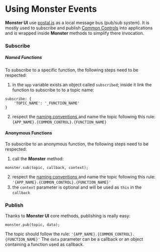 # Using Monster Events
**Monster UI** use [postal.js][postaljs] as a local message bus (pub/sub system). It is mostly used to subscribe and publish [Common Controls][common controls] into applications and is wrapped inside **Monster** methods to simplify there invocation.

### Subscribe
##### Named Functions
To subscribe to a specific function, the following steps need to be respected:
1. in the `app` variable exists an object called `subscribed`; inside it link the function to subscribe to to a topic name:
```
subscribe: {
    'TOPIC_NAME': '_FUNCTION_NAME'
}
```
2. respect the [naming conventions ][naming conventions] and name the topic following this rule: `{APP_NAME}.{COMMON_CONTROL}.{FUNCTION_NAME}`

#### Anonymous Functions
To subscribe to an anonymous function, the following steps need to be respected:
1. call the **Monster** method:
```
monster.sub(topic, callback, context);
```
2. respect the [naming conventions ][naming conventions] and name the topic following this rule: `'{APP_NAME}.{COMMON_CONTROL}.{FUNCTION_NAME}'`
3. the `context` parameter is optional and will be used as `this` in the `callback`
### Publish
Thanks to **Monster UI** core methods, publishing is really easy:
```
monster.pub(topic, data);
```
The topic should follow the rule: `'{APP_NAME}.{COMMON_CONTROL}.{FUNCTION_NAME}'`
The `data` parameter can be a callback or an object containing a function used as callback.

[postaljs]: https://github.com/postaljs/postal.js "postal.js Github project"
[common controls]: https://github.com/2600hz/monster-ui/blob/master/docs/commonControls.md "Common Controls Documentation"
[naming conventions]: https://github.com/2600hz/monster-ui/blob/master/docs/codingStandards.md#naming "Naming Conventions"